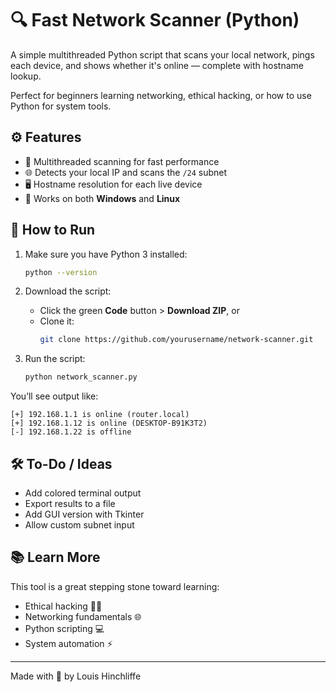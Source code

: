 # 🔍 Fast Network Scanner (Python)

A simple multithreaded Python script that scans your local network, pings each device, and shows whether it's online — complete with hostname lookup.

Perfect for beginners learning networking, ethical hacking, or how to use Python for system tools.

## ⚙️ Features

- 🔄 Multithreaded scanning for fast performance  
- 🌐 Detects your local IP and scans the `/24` subnet  
- 🖥️ Hostname resolution for each live device  
- 🧠 Works on both **Windows** and **Linux**

## 🚀 How to Run

1. Make sure you have Python 3 installed:
   ```bash
   python --version
   ```

2. Download the script:
   - Click the green **Code** button > **Download ZIP**, or  
   - Clone it:
     ```bash
     git clone https://github.com/yourusername/network-scanner.git
     ```

3. Run the script:
   ```bash
   python network_scanner.py
   ```

You’ll see output like:
```
[+] 192.168.1.1 is online (router.local)
[+] 192.168.1.12 is online (DESKTOP-B91K3T2)
[-] 192.168.1.22 is offline
```

## 🛠️ To-Do / Ideas

- Add colored terminal output
- Export results to a file
- Add GUI version with Tkinter
- Allow custom subnet input

## 📚 Learn More

This tool is a great stepping stone toward learning:
- Ethical hacking 🧑‍💻  
- Networking fundamentals 🌐  
- Python scripting 💻  
- System automation ⚡

---

Made with 💙 by Louis Hinchliffe
